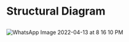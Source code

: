 # Structural Diagram 


## 

![WhatsApp Image 2022-04-13 at 8 16 10 PM](https://user-images.githubusercontent.com/98831772/163208986-7c3afd39-36ca-46c4-8394-6767c44fb316.jpeg)


